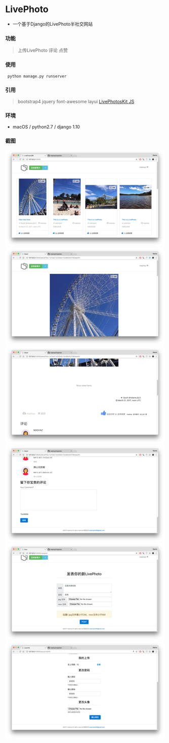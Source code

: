 # LivePhoto

* 一个基于Django的LivePhoto半社交网站

### 功能

> 上传LivePhoto
> 评论
> 点赞

### 使用

```bash
 python manage.py runserver
```

### 引用

> bootstrap4
> jquery
> font-awesome
> layui
> [LivePhotosKit JS](https://developer.apple.com/reference/livephotoskitjs/#symbols)

### 环境

* macOS / python2.7 / django 1.10 

### 截图

![main](https://github.com/mashaz/livephoto/blob/master/screenshots/main.jpg?raw=true)
![detail](https://github.com/mashaz/livephoto/blob/master/screenshots/detail1.jpg?raw=true)
![detail](https://github.com/mashaz/livephoto/blob/master/screenshots/detail2.jpg?raw=true)
![detail](https://github.com/mashaz/livephoto/blob/master/screenshots/detail3.jpg?raw=true)
![post](https://github.com/mashaz/livephoto/blob/master/screenshots/post.jpg?raw=true)
![profile](https://github.com/mashaz/livephoto/blob/master/screenshots/profile.jpg?raw=true)